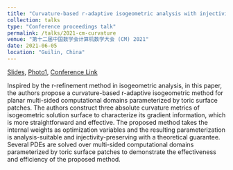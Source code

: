 ```yaml
---
title: "Curvature-based r-adaptive isogeometric analysis with injectivity-preserving multi-sided domain parameterization"
collection: talks
type: "Conference proceedings talk"
permalink: /talks/2021-cm-curvature
venue: "第十二届中国数学会计算机数学大会 (CM) 2021"
date: 2021-06-05
location: "Guilin, China" 
---
```


[Slides](../files/pdf/slides/2021-cm-curvature/2021-cm-curvature.pdf),
[Photo1](../images/talks/2021-06-05-cm-curvature/CM2021.jpg),
[Conference Link](http://www.mmrc.iss.ac.cn/cscm/cm2021/index.html)

Inspired by the r-refinement method in isogeometric analysis, in this paper, the authors propose a curvature-based r-adaptive isogeometric method for planar multi-sided computational domains parameterized by toric surface patches. The authors construct three absolute curvature metrics of isogeometric solution surface to characterize its gradient information, which is more straightforward and effective. The proposed method takes the internal weights as optimization variables and the resulting parameterization is analysis-suitable and injectivity-preserving with a theoretical guarantee. Several PDEs are solved over multi-sided computational domains parameterized by toric surface patches to demonstrate the effectiveness and efficiency of the proposed method. 
